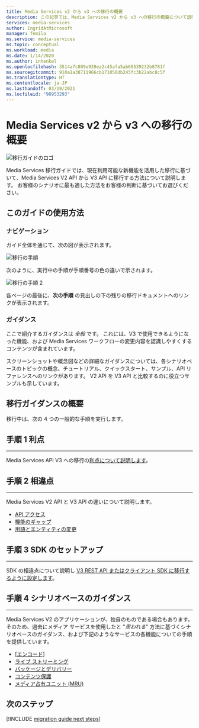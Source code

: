 ```yaml
---
title: Media Services v2 から v3 への移行の概要
description: この記事では、Media Services v2 から v3 への移行の概要について説明します。
services: media-services
author: IngridAtMicrosoft
manager: femila
ms.service: media-services
ms.topic: conceptual
ms.workload: media
ms.date: 1/14/2020
ms.author: inhenkel
ms.openlocfilehash: 3514a7c809e939ea2c45afa5ab60539232b8781f
ms.sourcegitcommit: 910a1a38711966cb171050db245fc3b22abc8c5f
ms.translationtype: HT
ms.contentlocale: ja-JP
ms.lasthandoff: 03/19/2021
ms.locfileid: "98953293"
---
```

# <a name="migrate-from-media-services-v2-to-v3-introduction"></a>Media Services v2 から v3 への移行の概要

![移行ガイドのロゴ](./media/migration-guide/azure-media-services-logo-migration-guide.svg)

Media Services 移行ガイドでは、現在利用可能な新機能を活用した移行に基づいて、Media Services V2 API から V3 API に移行する方法について説明します。 お客様のシナリオに最も適した方法をお客様の判断に基づいてお選びください。

## <a name="how-to-use-this-guide"></a>このガイドの使用方法

### <a name="navigating"></a>ナビゲーション

ガイド全体を通じて、次の図が表示されます。

![移行の手順](./media/migration-guide/steps.svg)<br/>

次のように、実行中の手順が手順番号の色の違いで示されます。

![移行の手順 2](./media/migration-guide/steps-2.svg)<br/>

各ページの最後に、**次の手順** の見出しの下の残りの移行ドキュメントへのリンクが表示されます。

### <a name="guidance"></a>ガイダンス

ここで紹介するガイダンスは *全般* です。 これには、V3 で使用できるようになった機能、および Media Services ワークフローの変更内容を認識しやすくするコンテンツが含まれています。

スクリーンショットや概念図などの詳細なガイダンスについては、各シナリオベースのトピックの概念、チュートリアル、クイックスタート、サンプル、API リファレンスへのリンクがあります。 V2 API を V3 API と比較するのに役立つサンプルも示しています。

## <a name="migration-guidance-overview"></a>移行ガイダンスの概要

移行中は、次の 4 つの一般的な手順を実行します。

## <a name="step-1-benefits"></a>手順 1 利点

<hr color="#5ea0ef" size="10">

Media Services API V3 への移行の[利点について説明します](migrate-v-2-v-3-migration-benefits.md)。

## <a name="step-2-differences"></a>手順 2 相違点

<hr color="#5ea0ef" size="10">

Media Services V2 API と V3 API の違いについて説明します。

- [API アクセス](migrate-v-2-v-3-differences-api-access.md)
- [機能のギャップ](migrate-v-2-v-3-differences-feature-gaps.md)
- [用語とエンティティの変更](migrate-v-2-v-3-differences-terminology.md)

## <a name="step-3-sdk-setup"></a>手順 3 SDK のセットアップ

<hr color="#5ea0ef" size="10">

SDK の相違点について説明し [V3 REST API またはクライアント SDK に移行するように設定します](migrate-v-2-v-3-migration-setup.md)。

## <a name="step-4-scenario-based-guidance"></a>手順 4 シナリオベースのガイダンス

<hr color="#5ea0ef" size="10">

Media Services V2 のアプリケーションが、独自のものである場合もあります。 そのため、過去にメディア サービスを使用したと "*思われる*" 方法に基づくシナリオベースのガイダンス、および下記のようなサービスの各機能についての手順を提供しています。

- [[エンコード]](migrate-v-2-v-3-migration-scenario-based-encoding.md)
- [ライブ ストリーミング](migrate-v-2-v-3-migration-scenario-based-live-streaming.md)
- [パッケージとデリバリー](migrate-v-2-v-3-migration-scenario-based-publishing.md)
- [コンテンツ保護](migrate-v-2-v-3-migration-scenario-based-content-protection.md)
- [メディア占有ユニット (MRU)](migrate-v-2-v-3-migration-scenario-based-media-reserved-units.md)

## <a name="next-steps"></a>次のステップ

[!INCLUDE [migration guide next steps](./includes/migration-guide-next-steps.md)]
